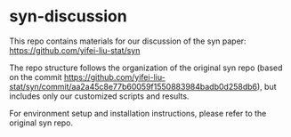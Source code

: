 # syn-discussion

This repo contains materials for our discussion of the syn paper: https://github.com/yifei-liu-stat/syn

The repo structure follows the organization of the original syn repo (based on the commit https://github.com/yifei-liu-stat/syn/commit/aa2a45c8e77b60059f1550883984badb0d258db6), but includes only our customized scripts and results. 

For environment setup and installation instructions, please refer to the original syn repo.
